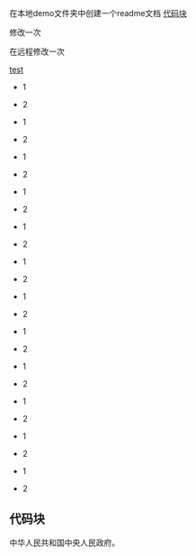在本地demo文件夹中创建一个readme文档
[代码块](Readme.md#代码块)


修改一次

在远程修改一次

[test](test.c)


- 1  
- 2  
- 1  
- 2  
- 1  
- 2  
- 1  
- 2  

- 1  
- 2  
- 1  
- 2  
- 1  
- 2  
- 1  
- 2  


- 1  
- 2  
- 1  
- 2  
- 1  
- 2  
- 1  
- 2  































## 代码块  
中华人民共和国中央人民政府。

